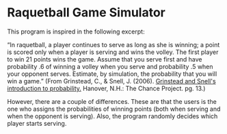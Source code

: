 # Raquetball Game Simulator

This program is inspired in the following excerpt:
<br>

“In raquetball, a player continues to serve as long as she is winning; a point is scored only when a player is serving and wins the volley. The first player to win 21 points wins the game. Assume that you serve first and have probability .6 of winning a volley when you serve and probability .5 when your opponent serves. Estimate, by simulation, the probability that you will win a game.” (From Grinstead, C., & Snell, J. (2006). <a href = 'https://math.dartmouth.edu/~prob/prob/prob.pdf'>Grinstead and Snell's introduction to probability.</a> Hanover, N.H.: The Chance Project. pg. 13.)
<br>

However, there are a couple of differences. These are that the users is the one who assigns the probabilities of winning points (both when serving and when the opponent is serving). Also, the program randomly decides which player starts serving.

